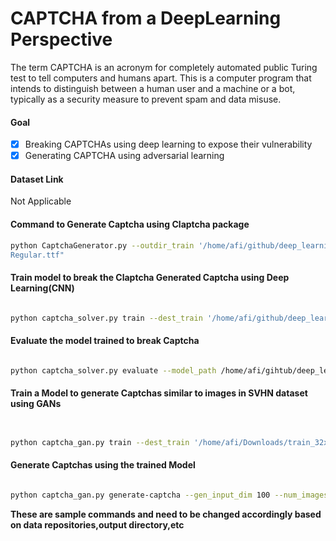 # CAPTCHA from a DeepLearning Perspective

The term CAPTCHA is an acronym for completely automated public Turing test to tell
computers and humans apart. This is a computer program that intends to distinguish
between a human user and a machine or a bot, typically as a security measure to prevent
spam and data misuse.


#### Goal 
- [x] Breaking CAPTCHAs using deep learning to expose their vulnerability
- [x] Generating CAPTCHA using adversarial learning

#### Dataset Link
Not Applicable  


#### Command to Generate Captcha using Claptcha package 

```bash
python CaptchaGenerator.py --outdir_train '/home/afi/github/deep_learning_projects/CAPTCHAs/captcha_train/' --num_captchas_train 16000 --outdir_val '/home/afi/github/deep_learning_projects/CAPTCHAs/captcha_val/' -- num_captchas_val 4000 --outdir_test '/home/afi/github/deep_learning_projects/CAPTCHAs/captcha_test/' --num_captchas_test 4000 --font "/home/afi/Android/Sdk/platforms/android-28/data/fonts/DancingScript-
Regular.ttf"

```
#### Train model to break the Claptcha Generated Captcha using Deep Learning(CNN)
```bash

python captcha_solver.py train --dest_train '/home/afi/github/deep_learning_projects/CAPTCHAs/captcha_train/' --dest_val '/home/afi/github/deep_learning_projects/CAPTCHAs/captcha_val/' --outdir '/home/afi/github/deep_learning_projects/CAPTCHAs/captcha/model/' --batch_size 16 --lr 1e-3 --epochs 20 --n_classes 36 --shuffle True --dim '(40,100,1)'

```

#### Evaluate the model trained to break Captcha 

```bash

python captcha_solver.py evaluate --model_path /home/afi/gihtub/deep_learning_projects/CAPTHCAs/captcha/model/captcha_breaker.h5 --eval_dest '/home/afi/github/deep_learning_projects/CAPTCHAs/captcha_test/' --outdir /home/afi/github/deep_learning_projects/CAPTCHAs/captcha/ --fetch_target True

```

#### Train a Model to generate Captchas similar to images in SVHN dataset using GANs

```bash


python captcha_gan.py train --dest_train '/home/afi/Downloads/train_32x32.mat' --outdir '/home/afi/github/deep_learning_projects/CAPTCHAs/captcha/SVHN/' --dir_flag False --batch_size 100 --gen_input_dim 100 --gen_beta1 0.5 --gen_lr 0.0001 --dis_input_dim '(32,32,3)' --dis_lr 0.001 --dis_beta1 0.5 --alpha 0.2 --epochs 100 --smooth_coef 0.1

```

#### Generate Captchas using the trained Model

```bash

python captcha_gan.py generate-captcha --gen_input_dim 100 --num_images 200 --model_dir '/home/afi/github/deep_learning_projects/CAPTCHAs/captcha/' --outdir '/home/afi/github/deep_learning_projects/CAPTCHAs/captcha/captcha_for_use/' --alpha 0.2

```

**These are sample commands and need to be changed accordingly based on data repositories,output directory,etc**













 






